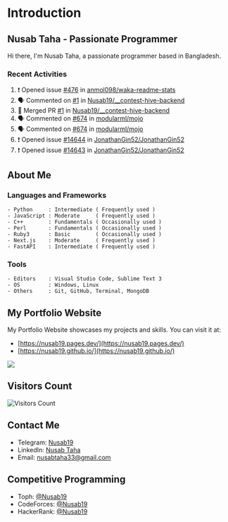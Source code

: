 # Introduction
## Nusab Taha - Passionate Programmer

Hi there, I'm Nusab Taha, a passionate programmer based in Bangladesh.

### Recent Activities
<!--START_SECTION:activity-->
1. ❗ Opened issue [#476](https://github.com/anmol098/waka-readme-stats/issues/476) in [anmol098/waka-readme-stats](https://github.com/anmol098/waka-readme-stats)
2. 🗣 Commented on [#1](https://github.com/Nusab19/__contest-hive-backend/pull/1#issuecomment-1738302521) in [Nusab19/__contest-hive-backend](https://github.com/Nusab19/__contest-hive-backend)
3. 🎉 Merged PR [#1](https://github.com/Nusab19/__contest-hive-backend/pull/1) in [Nusab19/__contest-hive-backend](https://github.com/Nusab19/__contest-hive-backend)
4. 🗣 Commented on [#674](https://github.com/modularml/mojo/issues/674#issuecomment-1736569686) in [modularml/mojo](https://github.com/modularml/mojo)
5. 🗣 Commented on [#674](https://github.com/modularml/mojo/issues/674#issuecomment-1736091072) in [modularml/mojo](https://github.com/modularml/mojo)
6. ❗ Opened issue [#14644](https://github.com/JonathanGin52/JonathanGin52/issues/14644) in [JonathanGin52/JonathanGin52](https://github.com/JonathanGin52/JonathanGin52)
7. ❗ Opened issue [#14643](https://github.com/JonathanGin52/JonathanGin52/issues/14643) in [JonathanGin52/JonathanGin52](https://github.com/JonathanGin52/JonathanGin52)
<!--END_SECTION:activity-->
## About Me

### Languages and Frameworks
```
- Python     : Intermediate ( Frequently used )
- JavaScript : Moderate     ( Frequently used )
- C++        : Fundamentals ( Occasionally used )
- Perl       : Fundamentals ( Occasionally used )
- Ruby3      : Basic        ( Occasionally used )
- Next.js    : Moderate     ( Frequently used )
- FastAPI    : Intermediate ( Frequently used )
```

### Tools
```
- Editors    : Visual Studio Code, Sublime Text 3
- OS         : Windows, Linux
- Others     : Git, GitHub, Terminal, MongoDB
```

<!--START_SECTION:waka-->
<!--END_SECTION:waka-->

## My Portfolio Website
My Portfolio Website showcases my projects and skills. You can visit it at:
- [https://nusab19.pages.dev/](https://nusab19.pages.dev/)
- [https://nusab19.github.io/](https://nusab19.github.io/)

[![](https://github-readme-activity-graph.vercel.app/graph?username=Nusab19&theme=tokyo-night&custom_title=Nusab19%27s%20Actitivity&hide_border=true)](https://github.com/Nusab19?tab=repositories)


## Visitors Count
![Visitors Count](https://profile-counter.glitch.me/Nusab19/count.svg)

## Contact Me
- Telegram: [Nusab19](https://t.me/Nusab19)
- LinkedIn: [Nusab Taha](https://www.linkedin.com/in/nusabtaha)
- Email: [nusabtaha33@gmail.com](mailto:nusabtaha33@gmail.com?subject=Contact%20from%20GitHub%20Readme&body=Hello%20Nusab,%0D%0A%0D%0AI%20found%20your%20GitHub%20repository%20and%20would%20like%20to%20connect%20with%20you.%0D%0A%0D%0ARegards,%0D%0A[Your%20Name])

## Competitive Programming
- Toph: [@Nusab19](https://toph.co/u/Nusab19)
- CodeForces: [@Nusab19](https://codeforces.com/profile/Nusab19)
- HackerRank: [@Nusab19](https://www.hackerrank.com/Nusab19)
